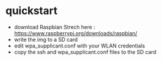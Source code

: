 # quickstart 

- download Raspbian Strech here : https://www.raspberrypi.org/downloads/raspbian/
- write the img to a SD card 
- edit wpa_supplicant.conf with your WLAN credentials
- copy the ssh and wpa_supplicant.conf files to the SD card
